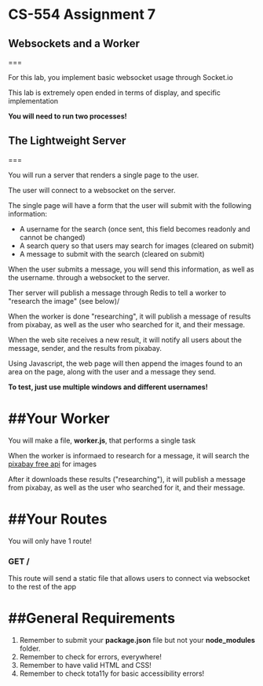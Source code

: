 # CS-554 Assignment 7
## Websockets and a Worker
===

For this lab, you implement basic websocket usage through Socket.io

This lab is extremely open ended in terms of display, and specific implementation

**You will need to run two processes!**

## The Lightweight Server
===

You will run a server that renders a single page to the user.

The user will connect to a websocket on the server.

The single page will have a form that the user will submit with the following information:

- A username for the search (once sent, this field becomes readonly and cannot be changed)
- A search query so that users may search for images (cleared on submit)
- A message to submit with the search (cleared on submit)

When the user submits a message, you will send this information, as well as the username. through a websocket to the server.

Ther server will publish a message through Redis to tell a worker to "research the image" (see below)/

When the worker is done "researching", it will publish a message of results from pixabay, as well as the user who searched for it, and their message.

When the web site receives a new result, it will notify all users about the message, sender, and the results from pixabay.

Using Javascript, the web page will then append the images found to an area on the page, along with the user and a message they send.

**To test, just use multiple windows and different usernames!**

##Your Worker
===

You will make a file, **worker.js**, that performs a single task

When the worker is informaed to research for a message, it will search the [pixabay free api](https://pixabay.com/api/docs/) for images

After it downloads these results ("researching"), it will publish a message from pixabay, as well as the user who searched for it, and their message.

##Your Routes
===

You will only have 1 route!

### GET /

This route will send a static file that allows users to connect via websocket to the rest of the app

##General Requirements
===

1. Remember to submit your **package.json** file but not your **node_modules** folder.
2. Remember to check for errors, everywhere!
3. Remember to have valid HTML and CSS!
4. Remember to check tota11y for basic accessibility errors!
